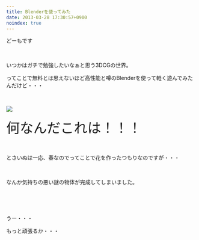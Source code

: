 ```yaml
---
title: Blenderを使ってみた
date: 2013-03-28 17:30:57+0900
noindex: true
---
```

<p>どーもです</p>
<p>&nbsp;</p>
<p>いつかはガチで勉強したいなぁと思う3DCGの世界。</p>
<p>ってことで無料とは思えないほど高性能と噂のBlenderを使って軽く遊んでみたんだけど・・・</p>
<p>&nbsp;</p>
<p><img src="https://lh4.googleusercontent.com/-TOICAs0D1jE/UVP30riK0EI/AAAAAAAABzc/PwmO3JFrsC8/s640/Screenshot%2520from%25202013-03-28%252016%253A50%253A55.png" /></p>
<p><span style="font-size:36px;">何なんだこれは！！！</span></p>
<p>&nbsp;</p>
<p>とさいぬは一応、春なのでってことで花を作ったつもりなのですが・・・</p>
<p>&nbsp;</p>
<p>なんか気持ちの悪い謎の物体が完成してしまいました。</p>
<p>&nbsp;</p>
<p>&nbsp;</p>
<p>うー・・・</p>
<p>もっと頑張るか・・・</p>
